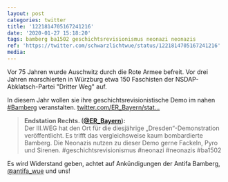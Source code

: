 ```yaml
---
layout: post
categories: twitter
title: '1221814705167241216'
date: '2020-01-27 15:18:20'
tags: bamberg ba1502 geschichtsrevisionismus neonazi neonazis
ref: 'https://twitter.com/schwarzlichtwue/status/1221814705167241216'
media:
---
```

Vor 75 Jahren wurde Auschwitz durch die Rote Armee befreit. Vor drei Jahren marschierten in Würzburg etwa 150 Faschisten der NSDAP-Abklatsch-Partei "Dritter Weg" auf.



In diesem Jahr wollen sie ihre geschichtsrevisionistische Demo im nahen [#Bamberg](/t/bamberg) veranstalten. [twitter.com/ER_Bayern/stat…](https://twitter.com/ER_Bayern/status/1221745044006281216) 


> <b>Endstation Rechts. ([@ER_Bayern](https://twitter.com/ER_Bayern)):</b>  
>Der III.WEG hat den Ort für die diesjährige „Dresden“-Demonstration veröffentlicht. Es trifft das vergleichsweise kaum bombardierte Bamberg. Die Neonazis nutzen zu dieser Demo gerne Fackeln, Pyro und Sirenen. #geschichtsrevisionismus #neonazi #neonazis #ba1502    
>  
>  


Es wird Widerstand geben, achtet auf Ankündigungen der Antifa Bamberg, [@antifa_wue](https://twitter.com/antifa_wue) und uns! 

